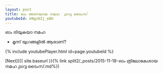 ```yaml
---
layout: post
title: ഓം അണയായ നമഹ  ൧൦൮ ടൈംസ്
youtubeId: m9gz6Ij_e8U
---
```

 
 
 ഓം ട്രിയുകയാ നമഹ 
 
 -  മൂന്ന് യുഗങ്ങളിൽ ആരാണ്? 
 
  
 
  
 
 
 
 
 
 


{% include youtubePlayer.html id=page.youtubeId %}
 
[Next]({{ site.baseurl }}{% link  split2/_posts/2015-11-18-ഓം ത്രിലോകേശായ നമഹ ൧൦൮ ടൈംസ്.md%})
 
